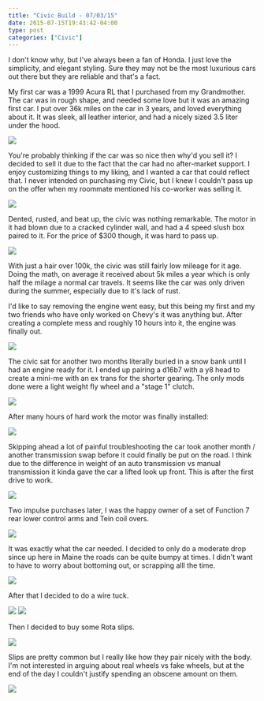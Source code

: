 ```yaml
---
title: "Civic Build - 07/03/15"
date: 2015-07-15T19:43:42-04:00
type: post
categories: ["Civic"]
---
```


I don't know why, but I've always been a fan of Honda. I just love the simplicity, and elegant styling. Sure they may not be the most luxurious cars out there but they are reliable and that's a fact.

My first car was a 1999 Acura RL that I purchased from my Grandmother. The car was in rough shape, and needed some love but it was an amazing first car. I put over 36k miles on the car in 3 years, and loved everything about it. It was sleek, all leather interior, and had a nicely sized 3.5 liter under the hood.

<img src="/img/civic/15-07-03/1.jpg" class="image-center">

You're probably thinking if the car was so nice then why'd you sell it? I decided to sell it due to the fact that the car had no after-market support. I enjoy customizing things to my liking, and I wanted a car that could reflect that. I never intended on purchasing my Civic, but I knew I couldn't pass up on the offer when my roommate mentioned his co-worker was selling it.

<img src="/img/civic/15-07-03/2.jpg" class="image-center">

Dented, rusted, and beat up, the civic was nothing remarkable. The motor in it had blown due to a cracked cylinder wall, and had a 4 speed slush box paired to it. For the price of $300 though, it was hard to pass up.

<img src="/img/civic/15-07-03/3.jpg" class="image-center">

With just a hair over 100k, the civic was still fairly low mileage for it age. Doing the math, on average it received about 5k miles a year which is only half the milage a normal car travels. It seems like the car was only driven during the summer, especially due to it's lack of rust.

I'd like to say removing the engine went easy, but this being my first and my two friends who have only worked on Chevy's it was anything but. After creating a complete mess and roughly 10 hours into it, the engine was finally out.

<img src="/img/civic/15-07-03/4.jpg" class="image-center">

The civic sat for another two months literally buried in a snow bank until I had an engine ready for it. I ended up pairing a d16b7 with a y8 head to create a mini-me with an ex trans for the shorter gearing. The only mods done were a light weight fly wheel and a "stage 1" clutch.

<img src="/img/civic/15-07-03/5.jpg" class="image-center">

After many hours of hard work the motor was finally installed:

<img src="/img/civic/15-07-03/6.jpg" class="image-center">

Skipping ahead a lot of painful troubleshooting the car took another month / another transmission swap before it could finally be put on the road. I think due to the difference in weight of an auto transmission vs manual transmission it kinda gave the car a lifted look up front. This is after the first drive to work.

<img src="/img/civic/15-07-03/7.jpg" class="image-center">

Two impulse purchases later, I was the happy owner of a set of Function 7 rear lower control arms and Tein coil overs.

<img src="/img/civic/15-07-03/8.jpg" class="image-center">

It was exactly what the car needed. I decided to only do a moderate drop since up here in Maine the roads can be quite bumpy at times. I didn't want to have to worry about bottoming out, or scrapping alll the time.

<img src="/img/civic/15-07-03/9.jpg" class="image-center">

After that I decided to do a wire tuck.

<img src="/img/civic/15-07-03/10.jpg" class="image-center">
<img src="/img/civic/15-07-03/11.jpg" class="image-center">

Then I decided to buy some Rota slips.

<img src="/img/civic/15-07-03/12.jpg" class="image-center">

Slips are pretty common but I really like how they pair nicely with the body. I'm not interested in arguing about real wheels vs fake wheels, but at the end of the day I couldn't justify spending an obscene amount on them. 

<img src="/img/civic/15-07-03/13.jpg" class="image-center">
